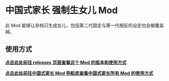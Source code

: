 # 中国式家长 强制生女儿 Mod
此 Mod 能够让存档只生成女儿，包括第二代固定与第一代相反的设定也会被覆盖掉。

## 使用方式
**[点击此处前往 releases 页面查看这个 Mod 的版本和使用方式](https://github.com/MrTrueChina/Chinese-Parents-Force-Girl/releases)**  

**[点击此处前往中国式家长 Mod 导航库查看中国式家长所有 Mod 的使用方式](https://github.com/MrTrueChina/Chinese-Parents-Mods)**  
